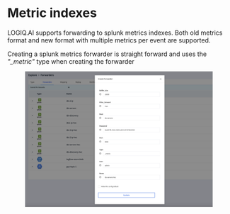 # Metric indexes

LOGIQ.AI supports forwarding to splunk metrics indexes. Both old metrics format and new format with multiple metrics per event are supported.

Creating a splunk metrics forwarder is straight forward and uses the _"\_metric"_ type when creating the forwarder

<figure><img src="../.gitbook/assets/Screen Shot 2023-01-03 at 10.45.54 AM.png" alt=""><figcaption></figcaption></figure>
